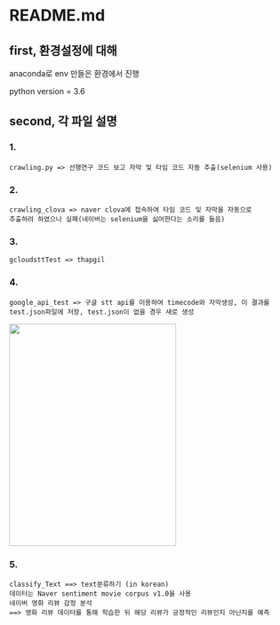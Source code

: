 # README.md

## first, 환경설정에 대해

anaconda로 env 만들은 환경에서 진행

python version = 3.6

## second, 각 파일 설명

### 1. 

```
crawling.py => 선행연구 코드 보고 자막 및 타임 코드 자동 추출(selenium 사용)
```

### 2. 

```
crawling_clova => naver clova에 접속하여 타임 코드 및 자막을 자동으로
추출하려 하였으나 실패(네이버는 selenium을 싫어한다는 소리를 들음)
```

### 3.

```
gcloudsttTest => thapgil
```

### 4.

```
google_api_test => 구글 stt api를 이용하여 timecode와 자막생성, 이 결과를 test.json파일에 저장, test.json이 없을 경우 새로 생성
```

<img src="https://user-images.githubusercontent.com/68285994/137739196-842f7690-1525-4b66-b472-13c2b8dcb444.png" width="300" height="400"/>

### 5.

```
classify_Text ==> text분류하기 (in korean)
데이터는 Naver sentiment movie corpus v1.0을 사용
네이버 영화 리뷰 감정 분석 
==> 영화 리뷰 데이터를 통해 학습한 뒤 해당 리뷰가 긍정적인 리뷰인지 아닌지를 예측
```

